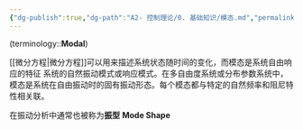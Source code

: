 ```yaml
---
{"dg-publish":true,"dg-path":"A2- 控制理论/0. 基础知识/模态.md","permalink":"/A2- 控制理论/0. 基础知识/模态/","dgPassFrontmatter":true,"noteIcon":"","created":"2024-05-21T15:20:28.418+08:00","updated":"2025-05-02T17:47:12.988+08:00"}
---
```


(terminology::**Modal**)

[[微分方程\|微分方程]]可以用来描述系统状态随时间的变化，而模态是系统自由响应的特征
系统的自然振动模式或响应模式。在多自由度系统或分布参数系统中，模态是系统在自由振动时的固有振动形态。每个模态都与特定的自然频率和阻尼特性相关联。

在振动分析中通常也被称为**振型**  **Mode Shape**
